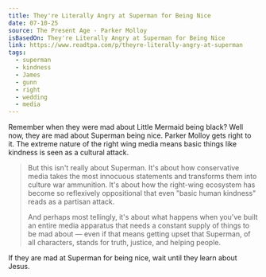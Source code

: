 ```yaml
---
title: They're Literally Angry at Superman for Being Nice
date: 07-10-25
source: The Present Age - Parker Molloy
isBasedOn: They're Literally Angry at Superman for Being Nice
link: https://www.readtpa.com/p/theyre-literally-angry-at-superman
tags:
  - superman
  - kindness
  - James
  - gunn
  - right
  - wedding
  - media
---
```

Remember when they were mad about Little Mermaid being black? Well now, they are mad about Superman being nice. Parker Molloy gets right to it. The extreme nature of the right wing media means basic things like kindness is seen as a cultural attack.

> But this isn't really about Superman. It's about how conservative media takes the most innocuous statements and transforms them into culture war ammunition. It's about how the right-wing ecosystem has become so reflexively oppositional that even "basic human kindness" reads as a partisan attack.
> 
> And perhaps most tellingly, it's about what happens when you've built an entire media apparatus that needs a constant supply of things to be mad about — even if that means getting upset that Superman, of all characters, stands for truth, justice, and helping people.

If they are mad at Superman for being nice, wait until they learn about Jesus.

